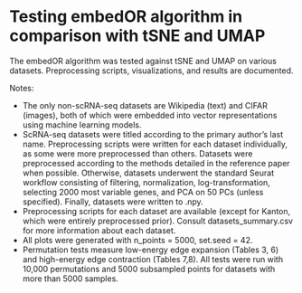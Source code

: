 # Testing embedOR algorithm in comparison with tSNE and UMAP

The embedOR algorithm was tested against tSNE and UMAP on various datasets. Preprocessing scripts, visualizations, and results are documented.

Notes: 
* The only non-scRNA-seq datasets are Wikipedia (text) and CIFAR (images), both of which were embedded into vector representations using machine learning models.
* ScRNA-seq datasets were titled according to the primary author’s last name. Preprocessing scripts were written for each dataset individually, as some were more preprocessed than others. Datasets were preprocessed according to the methods detailed in the reference paper when possible. Otherwise, datasets underwent the standard Seurat workflow consisting of filtering, normalization, log-transformation, selecting 2000 most variable genes, and PCA on 50 PCs (unless specified). Finally, datasets were written to .npy.
* Preprocessing scripts for each dataset are available (except for Kanton, which were entirely preprocessed prior). Consult datasets_summary.csv for more information about each dataset.
* All plots were generated with n_points = 5000, set.seed = 42.
* Permutation tests measure low-energy edge expansion (Tables 3, 6) and high-energy edge contraction (Tables 7,8). All  tests were run with 10,000 permutations and 5000 subsampled points for datasets with more than 5000 samples. 
